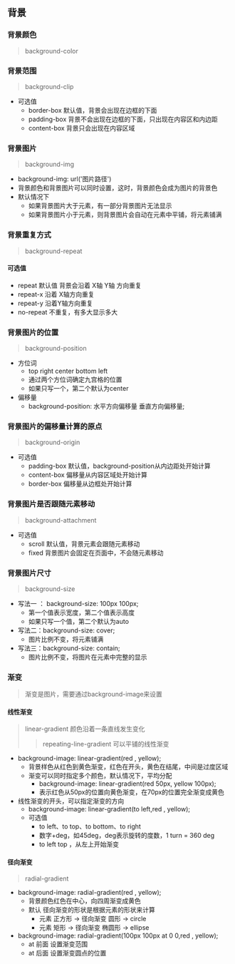 ## 背景

### 背景颜色

> background-color

### 背景范围

> background-clip

+ 可选值
    + border-box 默认值，背景会出现在边框的下面
    + padding-box 背景不会出现在边框的下面，只出现在内容区和内边距
    + content-box 背景只会出现在内容区域

### 背景图片

> background-img

+ background-img: url('图片路径')
+ 背景颜色和背景图片可以同时设置，这时，背景颜色会成为图片的背景色
+ 默认情况下
    + 如果背景图片大于元素，有一部分背景图片无法显示
    + 如果背景图片小于元素，则背景图片会自动在元素中平铺，将元素铺满

### 背景重复方式

> background-repeat

#### 可选值

+ repeat 默认值 背景会沿着 X轴 Y轴 方向重复
+ repeat-x 沿着 X轴方向重复
+ repeat-y 沿着Y轴方向重复
+ no-repeat 不重复，有多大显示多大

### 背景图片的位置

> background-position

+ 方位词
    + top right center bottom left
    + 通过两个方位词确定九宫格的位置
    + 如果只写一个，第二个默认为center
+ 偏移量
    + background-position: 水平方向偏移量 垂直方向偏移量;

### 背景图片的偏移量计算的原点

> background-origin

+ 可选值
    + padding-box 默认值，background-position从内边距处开始计算
    + content-box 偏移量从内容区域处开始计算
    + border-box 偏移量从边框处开始计算

### 背景图片是否跟随元素移动

> background-attachment

+ 可选值
    + scroll 默认值，背景元素会跟随元素移动
    + fixed 背景图片会固定在页面中，不会随元素移动

### 背景图片尺寸

> background-size

+ 写法一 ： background-size: 100px 100px;
    + 第一个值表示宽度，第二个值表示高度
    + 如果只写一个值，第二个默认为auto
+ 写法二：background-size: cover;
    + 图片比例不变，将元素铺满
+ 写法三：background-size: contain;
    + 图片比例不变，将图片在元素中完整的显示

### 渐变

> 渐变是图片，需要通过background-image来设置

#### 线性渐变

> linear-gradient 颜色沿着一条直线发生变化
> > repeating-line-gradient 可以平铺的线性渐变

+ background-image: linear-gradient(red , yellow);
    + 背景样色从红色到黄色渐变，红色在开头，黄色在结尾，中间是过度区域
    + 渐变可以同时指定多个颜色，默认情况下，平均分配
        + background-image: linear-gradient(red 50px, yellow 100px);
        + 表示红色从50px的位置向黄色渐变，在70px的位置完全渐变成黄色
+ 线性渐变的开头，可以指定渐变的方向
    + background-image: linear-gradient(to left,red , yellow);
    + 可选值
        + to left、to top、to bottom、to right
        + 数字+deg，如45deg，deg表示旋转的度数，1 turn = 360 deg
        + to left top ，从左上开始渐变

#### 径向渐变

> radial-gradient

+ background-image: radial-gradient(red , yellow);
    + 背景颜色红色在中心，向四周渐变成黄色
    + 默认 径向渐变的形状是根据元素的形状来计算
        + 元素 正方形 -> 径向渐变 圆形 -> circle
        + 元素 矩形 -> 径向渐变 椭圆形 -> ellipse
+ background-image: radial-gradient(100px 100px at 0 0,red , yellow);
    + at 前面 设置渐变范围
    + at 后面 设置渐变圆点的位置




